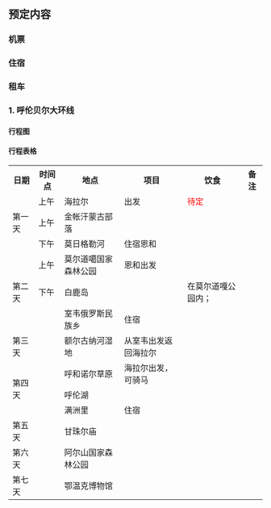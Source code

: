 ## 预定内容  
### 机票  
### 住宿  
### 租车  

### 1. 呼伦贝尔大环线  
#### 行程图  
#### 行程表格  
<table>
	<tr>
	    <th>日期</th>
	    <th>时间点</th>
	    <th>地点</th>
	    <th>项目</th>
	    <th>饮食</th>
	    <th>备注</th>
	</tr >
	<tr >
	    <td rowspan="3">第一天</td>
	    <td> 上午</td>
	    <td>海拉尔</td>  
	    <td>出发</td>
	    <td><font face="宋体" color="##FF0000">待定</td>
	    <td> </td>
	</tr>
	<tr>
	    <td> 上午</td>
	    <td>金帐汗蒙古部落</td>
	    <td></td>
	    <td></td>
	</tr>
	<tr>
	    <td >下午</td>
	    <td >莫日格勒河</td>
	    <td >住宿恩和</td>
	    <td ></td>
	</tr>
	<tr>
	    <td rowspan="3">第二天</td>
	    <td> 上午</td>
	    <td>莫尔道噶国家森林公园</td>  
	    <td>恩和出发</td>
	    <td></td>
	</tr>
	<tr>
	    <td >下午</td>
	    <td >白鹿岛</td>
	    <td ></td>
	    <td >在莫尔道嘎公园内；</td>
	</tr>
	<tr>
	    <td ></td>
	    <td >室韦俄罗斯民族乡</td>
	    <td >住宿</td>
	    <td ></td>
	</tr>
	<tr>
	    <td rowspan="1">第三天</td>
	    <td ></td>
	    <td >额尔古纳河湿地</td>
	    <td >从室韦出发返回海拉尔</td>
	    <td ></td>
	</tr>
	<tr>
	    <td rowspan="3">第四天</td>
	    <td ></td>
	    <td >呼和诺尔草原</td>
	    <td >海拉尔出发，可骑马</td>
	    <td ></td>
	</tr>
	<tr>
	    <td ></td>
	    <td >呼伦湖</td>
	    <td ></td>
	    <td ></td>
	</tr>
        <tr>
	    <td ></td>
	    <td >满洲里</td>
	    <td >住宿</td>
	    <td ></td>
	</tr>
	<tr>
	    <td rowspan="1">第五天</td>
	    <td ></td>
	    <td >甘珠尔庙</td>
	    <td ></td>
	    <td ></td>
	</tr>
	<tr>
	    <td rowspan="1">第六天</td>
	    <td ></td>
	    <td >阿尔山国家森林公园</td>
	    <td ></td>
	    <td ></td>
	</tr>
	<tr>
	    <td rowspan="1">第七天</td>
	    <td ></td>
	    <td >鄂温克博物馆</td>
	    <td ></td>
	    <td ></td>
	</tr>
</table>  


